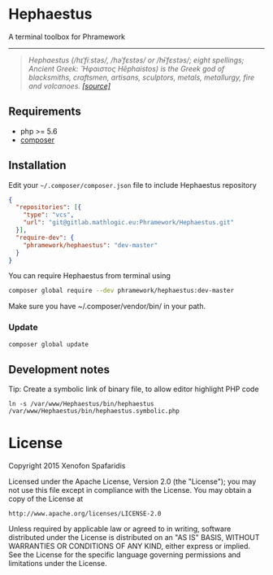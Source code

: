 Hephaestus
======

A terminal toolbox for Phramework

---

> *Hephaestus (/hɪˈfiːstəs/, /həˈfɛstəs/ or /hɨˈfɛstəs/; eight spellings; Ancient Greek: Ἥφαιστος Hēphaistos) is the Greek god of blacksmiths, craftsmen, artisans, sculptors, metals, metallurgy, fire and volcanoes. [[source]](https://en.wikipedia.org/wiki/Hephaestus)*


## Requirements
- php >= 5.6
- [composer](https://getcomposer.org/)

## Installation
Edit your `~/.composer/composer.json` file to include Hephaestus repository
```json
{
  "repositories": [{
    "type": "vcs",
    "url": "git@gitlab.mathlogic.eu:Phramework/Hephaestus.git"
  }],
  "require-dev": {
    "phramework/hephaestus": "dev-master"
  }
}
```

You can require Hephaestus from terminal using
```bash
composer global require --dev phramework/hephaestus:dev-master
```

Make sure you have ~/.composer/vendor/bin/ in your path.

### Update
```bash
composer global update
```

## Development notes

Tip: Create a symbolic link of binary file, to allow editor highlight PHP code
```lang=bash
ln -s /var/www/Hephaestus/bin/hephaestus /var/www/Hephaestus/bin/hephaestus.symbolic.php
```

License
=======
Copyright 2015 Xenofon Spafaridis

Licensed under the Apache License, Version 2.0 (the "License");
you may not use this file except in compliance with the License.
You may obtain a copy of the License at

    http://www.apache.org/licenses/LICENSE-2.0

Unless required by applicable law or agreed to in writing, software
distributed under the License is distributed on an "AS IS" BASIS,
WITHOUT WARRANTIES OR CONDITIONS OF ANY KIND, either express or implied.
See the License for the specific language governing permissions and
limitations under the License.
